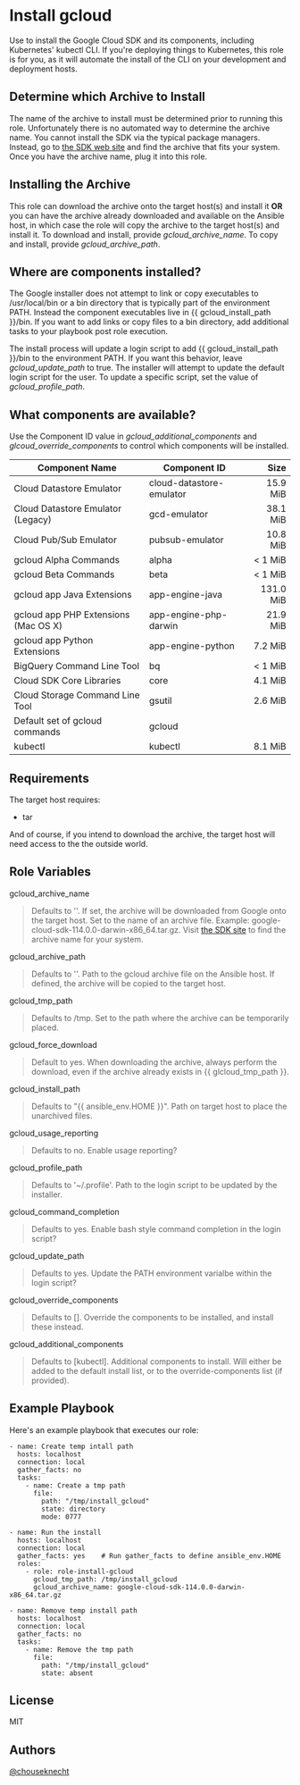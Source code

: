 Install gcloud 
==============

Use to install the Google Cloud SDK and its components, including Kubernetes' kubectl CLI. If you're deploying
things to Kubernetes, this role is for you, as it will automate the install of the CLI on your development and 
deployment hosts.

Determine which Archive to Install
----------------------------------

The name of the archive to install must be determined prior to running this role. 
Unfortunately there is no automated way to determine the archive name. You cannot install 
the SDK via the typical package managers. Instead, go to [the SDK web site](https://cloud.google.com/sdk/) 
and find the archive that fits your system. Once you have the archive name, plug it 
into this role. 

Installing the Archive
----------------------

This role can download the archive onto the target host(s) and install it **OR** you can have 
the archive already downloaded and available on the Ansible host, in which case the role will
copy the archive to the target host(s) and install it. To download and install, provide 
*gcloud_archive_name*. To copy and install, provide *gcloud_archive_path*. 


Where are components installed?
-------------------------------

The Google installer does not attempt to link or copy executables to /usr/local/bin or a 
bin directory that is typically part of the environment PATH. Instead the component 
executables live in {{ gcloud_install_path }}/bin. If you want to add links or copy files to a bin 
directory, add additional tasks to your playbook post role execution. 

The install process will update a login script to add {{ gcloud_install_path }}/bin to the 
environment PATH. If you want this behavior, leave *gcloud_update_path* to true. The installer 
will attempt to update the default login script for the user. To update a specific script, set the
value of *gcloud_profile_path*.

What components are available?
------------------------------
Use the Component ID value in *gcloud_additional_components* and *glcoud_override_components* to
control which components will be installed.

Component Name | Component ID | Size
--- | --- | ---:
Cloud Datastore Emulator | cloud-datastore-emulator | 15.9 MiB
Cloud Datastore Emulator (Legacy) | gcd-emulator | 38.1 MiB
Cloud Pub/Sub Emulator | pubsub-emulator | 10.8 MiB
gcloud Alpha Commands | alpha | < 1 MiB
gcloud Beta Commands | beta | < 1 MiB
gcloud app Java Extensions | app-engine-java | 131.0 MiB
gcloud app PHP Extensions (Mac OS X) | app-engine-php-darwin | 21.9 MiB
gcloud app Python Extensions | app-engine-python | 7.2 MiB
BigQuery Command Line Tool | bq | < 1 MiB
Cloud SDK Core Libraries | core | 4.1 MiB
Cloud Storage Command Line Tool | gsutil | 2.6 MiB
Default set of gcloud commands | gcloud |  
kubectl | kubectl | 8.1 MiB

Requirements
------------

The target host requires:

- tar 

And of course, if you intend to download the archive, the target host will need access to the 
the outside world.


Role Variables
--------------
gcloud_archive_name
> Defaults to ''. If set, the archive will be downloaded from Google onto the target host. Set to the name of 
> an archive file. Example: google-cloud-sdk-114.0.0-darwin-x86_64.tar.gz. 
> Visit [the SDK site](https://cloud.google.com/sdk/) to find the archive name for your system. 

gcloud_archive_path
> Defaults to ''. Path to the gcloud archive file on the Ansible host. If defined, the archive will be copied to the target host. 

gcloud_tmp_path
> Defaults to /tmp. Set to the path where the archive can be temporarily placed.

gcloud_force_download
> Default to yes. When downloading the archive, always perform the download, even if the archive already exists in {{ glcloud_tmp_path }}.

gcloud_install_path
> Defaults to "{{ ansible_env.HOME }}". Path on target host to place the unarchived files.

gcloud_usage_reporting
> Defaults to no. Enable usage reporting?

gcloud_profile_path
> Defaults to '~/.profile'. Path to the login script to be updated by the installer.

gcloud_command_completion
> Defaults to yes. Enable bash style command completion in the login script?

gcloud_update_path
> Defaults to yes. Update the PATH environment varialbe within the login script?

gcloud_override_components
> Defaults to []. Override the components to be installed, and install these instead. 

gcloud_additional_components
> Defaults to [kubectl]. Additional components to install. Will either be added to the default install list, or to the override-components list (if provided). 

Example Playbook
----------------

Here's an example playbook that executes our role:

    - name: Create temp intall path 
      hosts: localhost
      connection: local
      gather_facts: no
      tasks:
        - name: Create a tmp path
          file:
            path: "/tmp/install_gcloud"
            state: directory
            mode: 0777
    
    - name: Run the install
      hosts: localhost
      connection: local
      gather_facts: yes    # Run gather_facts to define ansible_env.HOME
      roles:
        - role: role-install-gcloud
          gcloud_tmp_path: /tmp/install_gcloud 
          gcloud_archive_name: google-cloud-sdk-114.0.0-darwin-x86_64.tar.gz

    - name: Remove temp install path
      hosts: localhost
      connection: local
      gather_facts: no
      tasks:
        - name: Remove the tmp path
          file:
            path: "/tmp/install_gcloud"
            state: absent

License
-------

MIT

Authors
-------

[@chouseknecht](https://github.com/chouseknecht)

